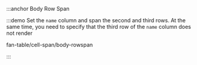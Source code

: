 :::anchor Body Row Span

:::demo Set the `name` column and span the second and third rows. At the same time, you need to specify that the third row of the `name` column does not render

fan-table/cell-span/body-rowspan

:::
